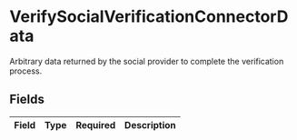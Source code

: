 # VerifySocialVerificationConnectorData

Arbitrary data returned by the social provider to complete the verification process.


## Fields

| Field       | Type        | Required    | Description |
| ----------- | ----------- | ----------- | ----------- |